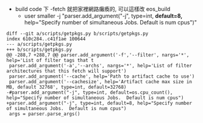 
- build code 下 -fetch 就把家裡網路癱瘓的, 可以這樣改 eos_build
  - user smaller -j "parser.add_argument("-j", type=int, **default=8,** help="Specify number of simultaneous Jobs.  Default is num cpus")"
```
diff --git a/scripts/getpkgs.py b/scripts/getpkgs.py
index 610c284..c41f1ae 100644
--- a/scripts/getpkgs.py
+++ b/scripts/getpkgs.py
@@ -288,7 +288,7 @@ parser.add_argument('-f','--filter', nargs='*', help='List of filter tags that t
 parser.add_argument('-a','--archs', nargs='*', help='List of filter architectures that this fetch will support')
 parser.add_argument('--cache', help='Path to artifact cache to use')
 parser.add_argument('--cachesize', help='Artifact cache max size in MB, default 32768', type=int, default=32768)
-#parser.add_argument("-j", type=int, default=os.cpu_count(), help="Specify number of simultaneous Jobs.  Default is num cpus")
+parser.add_argument("-j", type=int, default=8, help="Specify number of simultaneous Jobs.  Default is num cpus")
 args = parser.parse_args()
```